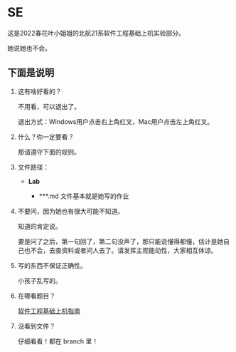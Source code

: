 # SE

这是2022春花叶小姐姐的北航21系软件工程基础上机实验部分。

她说她也不会。



## 下面是说明

1. 这有啥好看的？

   不用看，可以退出了。

   退出方式：Windows用户点击右上角红叉，Mac用户点击左上角红叉。

2. 什么？你一定要看？

   那请遵守下面的规则。

3. 文件路径：

   - **Lab**

     - ***.md 文件基本就是她写的作业

4. 不要问，因为她也有很大可能不知道。

   知道的肯定说。

   要是问了之后，第一句回了，第二句没声了，那只能说懂得都懂，估计是她自己也不会，去查资料或者问人去了。请发挥主观能动性，大家相互体谅。

5. 写的东西不保证正确性。

   小孩子乱写的。

6. 在哪看题目？

   [软件工程基础上机指南](https://super-buaa-2021.github.io/SE-Labs/)

7. 没看到文件？

   仔细看看！都在 branch 里！
